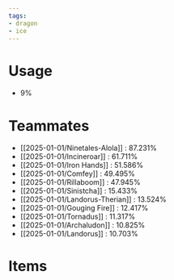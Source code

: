 ```yaml
---
tags:
- dragon
- ice
---
```

# Usage
- 9%
# Teammates
- [[2025-01-01/Ninetales-Alola]] : 87.231%
- [[2025-01-01/Incineroar]] : 61.711%
- [[2025-01-01/Iron Hands]] : 51.586%
- [[2025-01-01/Comfey]] : 49.495%
- [[2025-01-01/Rillaboom]] : 47.945%
- [[2025-01-01/Sinistcha]] : 15.433%
- [[2025-01-01/Landorus-Therian]] : 13.524%
- [[2025-01-01/Gouging Fire]] : 12.417%
- [[2025-01-01/Tornadus]] : 11.317%
- [[2025-01-01/Archaludon]] : 10.825%
- [[2025-01-01/Landorus]] : 10.703%
# Items